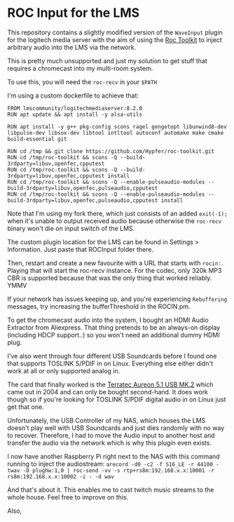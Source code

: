 # ROC Input for the LMS

This repository contains a slightly modified version of the `WaveInput` plugin for the logitech media server
with the aim of using the [Roc Toolkit](https://github.com/roc-streaming/roc-toolkit) to inject arbitrary audio
into the LMS via the network.

This is pretty much unsupported and just my solution to get stuff that requires a chromecast into my multi-room system.

To use this, you will need the `roc-recv` in your `$PATH`

I'm using a custom dockerfile to achieve that:

```
FROM lmscommunity/logitechmediaserver:8.2.0
RUN apt update && apt install -y alsa-utils

RUN apt install -y g++ pkg-config scons ragel gengetopt libunwind8-dev libpulse-dev libsox-dev libtool intltool autoconf automake make cmake build-essential git

RUN cd /tmp && git clone https://github.com/Hypfer/roc-toolkit.git
RUN cd /tmp/roc-toolkit && scons -Q --build-3rdparty=libuv,openfec,cpputest
RUN cd /tmp/roc-toolkit && scons -Q --build-3rdparty=libuv,openfec,cpputest install
RUN cd /tmp/roc-toolkit && scons -Q --enable-pulseaudio-modules --build-3rdparty=libuv,openfec,pulseaudio,cpputest
RUN cd /tmp/roc-toolkit && scons -Q --enable-pulseaudio-modules --build-3rdparty=libuv,openfec,pulseaudio,cpputest install
```

Note that I'm using my fork there, which just consists of an added `exit(-1);` when it's unable to output received audio
because otherwise the `roc-recv` binary won't die on input switch of the LMS.

The custom plugin location for the LMS can be found in Settings > Information. Just paste that ROCInput folder there.

Then, restart and create a new favourite with a URL that starts with `rocin:`. Playing that will start the roc-recv instance.
For the codec, only 320k MP3 CBR is supported because that was the only thing that worked reliably. YMMV

If your network has issues keeping up, and you're experiencing `Rebuffering` messages, try increasing the bufferThreshold
in the ROCIN.pm.


To get the chromecast audio into the system, I bought an HDMI Audio Extractor from Aliexpress. That thing pretends to be 
an always-on display (including HDCP support..) so you won't need an additional dummy HDMI plug.

I've also went through four different USB Soundcards before I found one that supports TOSLINK S/PDIF in on Linux.
Everything else either didn't work at all or only supported analog in.

The card that finally worked is the [Terratec Aureon 5.1 USB MK.2](https://github.com/opensrc/alsa/blob/master/lib/md/Terratec_Aureon_5.1_USB_MK.2.md)
which came out in 2004 and can only be bought second-hand.
It does work though so if you're looking for TOSLINK S/PDIF digital audio in on Linux just get that one.

Unfortunately, the USB Controller of my NAS, which houses the LMS doesn't play well with USB Soundcards and just dies randomly
with no way to recover. Therefore, I had to move the Audio input to another host and transfer the audio via the network
which is why this plugin even exists.

I now have another Raspberry Pi right next to the NAS with this command running to inject the audiostream:
`arecord -d0 -c2 -f S16_LE -r 44100 -twav -D plughw:1,0 | roc-send -vv -s rtp+rs8m:192.168.x.x:10001 -r rs8m:192.168.x.x:10002 -i - -d wav`

And that's about it. This enables me to cast twitch music streams to the whole house.
Feel free to improve on this.

Also,
